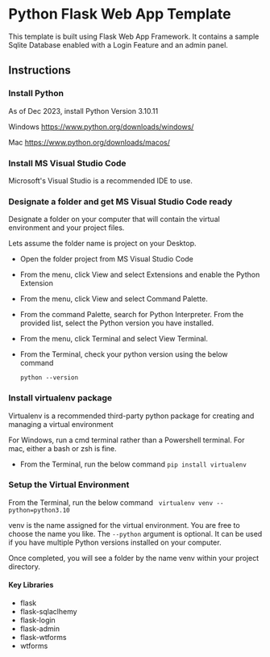 # Python Flask Web App Template
This template is built using Flask Web App Framework. It contains a sample Sqlite Database enabled with a Login Feature and an admin panel.

## Instructions

### Install Python
As of Dec 2023, install Python Version 3.10.11

Windows
https://www.python.org/downloads/windows/

Mac
https://www.python.org/downloads/macos/

### Install MS Visual Studio Code
Microsoft's Visual Studio is a recommended IDE to use.


### Designate a folder and get MS Visual Studio Code ready

Designate a folder on your computer that will contain the virtual environment and your project files.

Lets assume the folder name is project on your Desktop.

- Open the folder project from MS Visual Studio Code
- From the menu, click View and select Extensions and enable the Python Extension
- From the menu, click View and select Command Palette.
- From the command Palette, search for Python Interpreter. From the provided list, select the Python version you have installed.
- From the menu, click Terminal and select View Terminal.
- From the Terminal, check your python version using the below command

  ` python --version `

### Install virtualenv package
Virtualenv is a recommended third-party python package for creating and managing a virtual environment

For Windows, run a cmd terminal rather than a Powershell terminal.
For mac, either a bash or zsh is fine.

- From the Terminal, run the below command
` pip install virtualenv `

### Setup the Virtual Environment
From the Terminal, run the below command
` virtualenv venv --python=python3.10`

venv is the name assigned for the virtual environment. You are free to choose the name you like.
The `--python` argument is optional. It can be used if you have multiple Python versions installed on your computer.

Once completed, you will see a folder by the name venv within your project directory.

#### Key Libraries
* flask
* flask-sqlaclhemy
* flask-login
* flask-admin
* flask-wtforms
* wtforms
